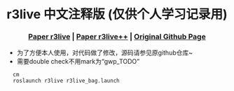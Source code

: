  [comment]: <> (# r3live)

 <h1 align="center"> r3live 中文注释版 (仅供个人学习记录用)
  </h1>


[comment]: <> (  <h2 align="center">PAPER</h2>)
  <h3 align="center">
  <a href="https://arxiv.org/pdf/2109.07982.pdf">Paper r3live</a> 
  | <a href="https://arxiv.org/pdf/2209.03666.pdf">Paper r3live++</a> 
  | <a href="https://github.com/hku-mars/r3live">Original Github Page</a>
  </h3>
  <div align="center"></div>

  * 为了方便本人使用，对代码做了修改，源码请参见原github仓库~
  * 需要double check不用mark为“gwp_TODO”

~~~
  cm
  roslaunch r3live r3live_bag.launch
~~~
